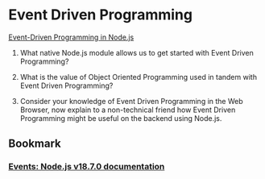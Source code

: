 # Event Driven Programming

[Event-Driven Programming in Node.js](https://www.digitalocean.com/community/tutorials/nodejs-event-driven-programming)

1. What native Node.js module allows us to get started with Event Driven Programming?

2. What is the value of Object Oriented Programming used in tandem with Event Driven Programming?

3. Consider your knowledge of Event Driven Programming in the Web Browser, now explain to a non-technical friend how Event Driven Programming might be  useful on the backend using Node.js.

## Bookmark

### [Events: Node.js v18.7.0 documentation](https://nodejs.org/api/events.html)
